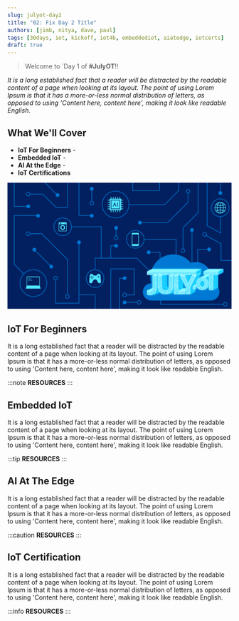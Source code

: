 ```yaml
---
slug: julyot-day2
title: "02: Fix Day 2 Title"
authors: [jimb, nitya, dave, paul]
tags: [30days, iot, kickoff, iot4b, embeddediot, aiatedge, iotcerts]
draft: true
---
```


<head>
  <meta name="twitter:url" content="https://julyot.dev/blog/julyot-day2" />
  <meta name="twitter:title" content="Kickoff: Welcome to #JulyOT - A Celebration of IoT!" />
  <meta name="twitter:description" content="FILL THIS IN" />
  <meta name="twitter:image" content="" />
  <meta name="twitter:card" content="summary_large_image" />
  <meta name="twitter:creator" content="@nitya" />
  <meta name="twitter:site" content="@AzureAdvocates" /> 
  <link rel="canonical" href="https://julyot.dev/blog/julyot-day2" />
</head>


> Welcome to `Day 1 of **#JulyOT**!! 

_It is a long established fact that a reader will be distracted by the readable content of a page when looking at its layout. The point of using Lorem Ipsum is that it has a more-or-less normal distribution of letters, as opposed to using 'Content here, content here', making it look like readable English._


## What We'll Cover
 * **IoT For Beginners** - 
 * **Embedded IoT** - 
 * **AI At the Edge** -
 * **IoT Certifications**

![](../static/img/png/banner-a.png)

## IoT For Beginners

It is a long established fact that a reader will be distracted by the readable content of a page when looking at its layout. The point of using Lorem Ipsum is that it has a more-or-less normal distribution of letters, as opposed to using 'Content here, content here', making it look like readable English. 

:::note **RESOURCES**
:::


## Embedded IoT
It is a long established fact that a reader will be distracted by the readable content of a page when looking at its layout. The point of using Lorem Ipsum is that it has a more-or-less normal distribution of letters, as opposed to using 'Content here, content here', making it look like readable English. 

:::tip **RESOURCES**
:::


## AI At The Edge
It is a long established fact that a reader will be distracted by the readable content of a page when looking at its layout. The point of using Lorem Ipsum is that it has a more-or-less normal distribution of letters, as opposed to using 'Content here, content here', making it look like readable English. 

:::caution **RESOURCES**
:::


## IoT Certification
It is a long established fact that a reader will be distracted by the readable content of a page when looking at its layout. The point of using Lorem Ipsum is that it has a more-or-less normal distribution of letters, as opposed to using 'Content here, content here', making it look like readable English. 

:::info **RESOURCES**
:::

